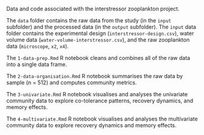 Data and code associated with the interstressor zooplankton project.

The `data` folder contains the raw data from the study (in the `input` subfolder) and the processed data (in the `output` subfolder). The `input` data folder contains the experimental design (`interstressor-design.csv`), water volume data (`water-volume-interstressor.csv`), and the raw zooplankton data (`microscope`, `x2`, `x4`).

The `1-data-prep.Rmd` R notebook cleans and combines all of the raw data into a single data frame. 

The `2-data-organisation.Rmd` R notebook summarises the raw data by sample (n = 512) and computes community metrics. 

The `3-univariate.Rmd` R notebook visualises and analyses the univariate community data to explore co-tolerance patterns, recovery dynamics, and memory effects.

The `4-multivariate.Rmd` R notebook visualises and analyses the multivariate community data to explore recovery dynamics and memory effects.


